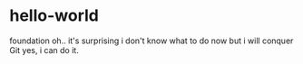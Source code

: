 # hello-world
foundation
oh..
it's surprising
i don't know what to do now
but i will conquer Git
yes, i can do it.
